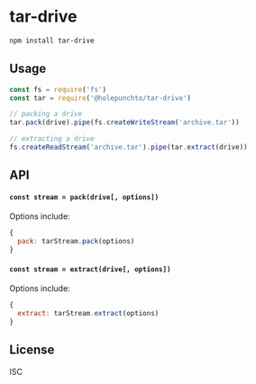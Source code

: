 # tar-drive

```sh
npm install tar-drive
```

## Usage

```js
const fs = require('fs')
const tar = require('@holepunchto/tar-drive')

// packing a drive
tar.pack(drive).pipe(fs.createWriteStream('archive.tar'))

// extracting a drive
fs.createReadStream('archive.tar').pipe(tar.extract(drive))
```

## API

#### `const stream = pack(drive[, options])`

Options include:

```js
{
  pack: tarStream.pack(options)
}
```

#### `const stream = extract(drive[, options])`

Options include:

```js
{
  extract: tarStream.extract(options)
}
```

## License

ISC

